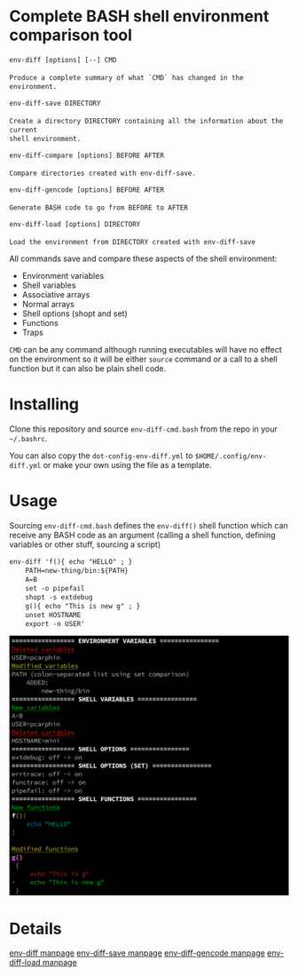 # Complete BASH shell environment comparison tool

```
env-diff [options] [--] CMD

Produce a complete summary of what `CMD` has changed in the environment.
```

```
env-diff-save DIRECTORY

Create a directory DIRECTORY containing all the information about the current
shell environment.
```

```
env-diff-compare [options] BEFORE AFTER

Compare directories created with env-diff-save.
```

```
env-diff-gencode [options] BEFORE AFTER

Generate BASH code to go from BEFORE to AFTER
```

```
env-diff-load [options] DIRECTORY

Load the environment from DIRECTORY created with env-diff-save
```

All commands save and compare these aspects of the shell environment:
- Environment variables
- Shell variables
- Associative arrays
- Normal arrays
- Shell options (shopt and set)
- Functions
- Traps

`CMD` can be any command although running executables will have no effect on
the environment so it will be either `source` command or a call to a shell
function but it can also be plain shell code.

# Installing

Clone this repository and source `env-diff-cmd.bash` from the repo in your
`~/.bashrc`.

You can also copy the `dot-config-env-diff.yml` to `$HOME/.config/env-diff.yml`
or make your own using the file as a template.

# Usage

Sourcing `env-diff-cmd.bash` defines the `env-diff()` shell function which can receive
any BASH code as an argument (calling a shell function, defining variables or other stuff,
sourcing a script)

```
env-diff 'f(){ echo "HELLO" ; }
    PATH=new-thing/bin:${PATH}
    A=B
    set -o pipefail
    shopt -s extdebug
    g(){ echo "This is new g" ; }
    unset HOSTNAME
    export -n USER'
```

![example](example.png)

# Details

[env-diff manpage](env-diff.org)
[env-diff-save manpage](env-diff-save.org)
[env-diff-gencode manpage](env-diff-gencode.org)
[env-diff-load manpage](env-diff-load.org)
